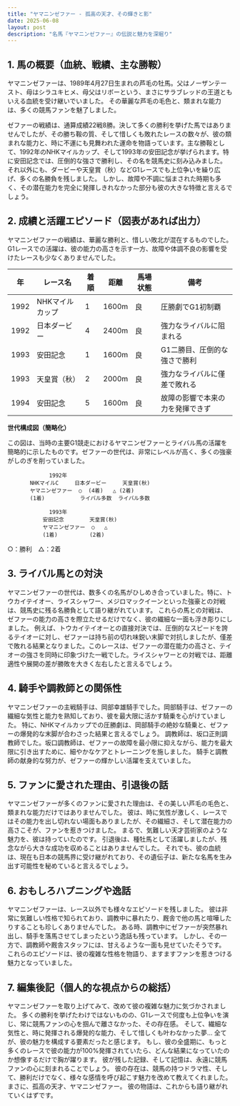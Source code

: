```yaml
---
title: "ヤマニンゼファー - 孤高の天才、その輝きと影"
date: 2025-06-08
layout: post
description: "名馬『ヤマニンゼファー』の伝説と魅力を深堀り"
---
```


## 1. 馬の概要（血統、戦績、主な勝鞍）

ヤマニンゼファーは、1989年4月27日生まれの芦毛の牡馬。父はノーザンテースト、母はシラユキヒメ、母父はリボーという、まさにサラブレッドの王道ともいえる血統を受け継いでいました。  その華麗な芦毛の毛色と、類まれな能力は、多くの競馬ファンを魅了しました。

ゼファーの戦績は、通算成績22戦8勝。決して多くの勝利を挙げた馬ではありませんでしたが、その勝ち鞍の質、そして惜しくも敗れたレースの数々が、彼の類まれな能力と、時に不運にも見舞われた運命を物語っています。主な勝鞍として、1992年のNHKマイルカップ、そして1993年の安田記念が挙げられます。特に安田記念では、圧倒的な強さで勝利し、その名を競馬史に刻み込みました。  それ以外にも、ダービーや天皇賞（秋）などG1レースでも上位争いを繰り広げ、多くの名勝負を残しました。  しかし、故障や不調に悩まされた時期も多く、その潜在能力を完全に発揮しきれなかった部分も彼の大きな特徴と言えるでしょう。


## 2. 成績と活躍エピソード（図表があれば出力）

ヤマニンゼファーの戦績は、華麗な勝利と、惜しい敗北が混在するものでした。G1レースでの活躍は、彼の能力の高さを示す一方、故障や体調不良の影響を受けたレースも少なくありませんでした。


| 年 | レース名                | 着順 | 距離 | 馬場状態 | 備考                                      |
|---|-------------------------|-----|-----|----------|-------------------------------------------|
| 1992 | NHKマイルカップ           | 1   | 1600m | 良       | 圧勝劇でG1初制覇                         |
| 1992 | 日本ダービー              | 4   | 2400m | 良       | 強力なライバルに阻まれる                  |
| 1993 | 安田記念                | 1   | 1600m | 良       | G1二勝目、圧倒的な強さで勝利              |
| 1993 | 天皇賞（秋）            | 2   | 2000m | 良       | 強力なライバルに僅差で敗れる              |
| 1994 | 安田記念                | 5   | 1600m | 良       | 故障の影響で本来の力を発揮できず          |


**世代構成図（簡略化）**

この図は、当時の主要G1競走におけるヤマニンゼファーとライバル馬の活躍を簡略的に示したものです。ゼファーの世代は、非常にレベルが高く、多くの強豪がしのぎを削っていました。


```
             1992年
       NHKマイルC     日本ダービー     天皇賞(秋)
       ヤマニンゼファー  ○  (4着)   △ (2着)
       (1着)           ライバル多数  ライバル多数

             1993年
           安田記念        天皇賞(秋)
           ヤマニンゼファー  ○   △
           (1着)          (2着)
```

○：勝利　△：2着


## 3. ライバル馬との対決

ヤマニンゼファーの世代は、数多くの名馬がひしめき合っていました。特に、トウカイテイオー、ライスシャワー、メジロマックイーンといった強豪との対戦は、競馬史に残る名勝負として語り継がれています。  これらの馬との対戦は、ゼファーの能力の高さを際立たせるだけでなく、彼の繊細な一面も浮き彫りにしました。  例えば、トウカイテイオーとの直接対決では、圧倒的なスピードを誇るテイオーに対し、ゼファーは持ち前の切れ味鋭い末脚で対抗しましたが、僅差で敗れる結果となりました。このレースは、ゼファーの潜在能力の高さと、テイオーの強さを同時に印象づけた一戦でした。ライスシャワーとの対戦では、距離適性や展開の差が勝敗を大きく左右したと言えるでしょう。


## 4. 騎手や調教師との関係性

ヤマニンゼファーの主戦騎手は、岡部幸雄騎手でした。岡部騎手は、ゼファーの繊細な気性と能力を熟知しており、彼を最大限に活かす騎乗を心がけていました。  特に、NHKマイルカップでの圧勝劇は、岡部騎手の絶妙な騎乗と、ゼファーの爆発的な末脚が合わさった結果と言えるでしょう。  調教師は、坂口正則調教師でした。坂口調教師は、ゼファーの故障を最小限に抑えながら、能力を最大限に引き出すために、細やかなケアとトレーニングを施しました。  騎手と調教師の献身的な努力が、ゼファーの輝かしい活躍を支えていました。


## 5. ファンに愛された理由、引退後の話

ヤマニンゼファーが多くのファンに愛された理由は、その美しい芦毛の毛色と、類まれな能力だけではありませんでした。  彼は、時に気性が激しく、レースではその能力を出し切れない場面もありましたが、その繊細さ、そして潜在能力の高さこそが、ファンを惹きつけました。  まるで、気難しい天才芸術家のような魅力を、彼は持っていたのです。  引退後は、種牡馬として活躍しましたが、残念ながら大きな成功を収めることはありませんでした。  それでも、彼の血統は、現在も日本の競馬界に受け継がれており、その遺伝子は、新たな名馬を生み出す可能性を秘めていると言えるでしょう。


## 6. おもしろハプニングや逸話

ヤマニンゼファーは、レース以外でも様々なエピソードを残しました。  彼は非常に気難しい性格で知られており、調教中に暴れたり、厩舎で他の馬と喧嘩したりすることも珍しくありませんでした。  ある時、調教中にゼファーが突然暴れ出し、騎手を落馬させてしまったという逸話も残っています。  しかし、その一方で、調教師や厩舎スタッフには、甘えるような一面も見せていたそうです。  これらのエピソードは、彼の複雑な性格を物語り、ますますファンを惹きつける魅力となっていました。


## 7. 編集後記（個人的な視点からの総括）

ヤマニンゼファーを取り上げてみて、改めて彼の複雑な魅力に気づかされました。  多くの勝利を挙げたわけではないものの、G1レースで何度も上位争いを演じ、常に競馬ファンの心を掴んで離さなかった、その存在感。  そして、繊細な気性と、時に発揮される爆発的な能力、そして惜しくも叶わなかった夢…  全てが、彼の魅力を構成する要素だったと感じます。  もし、彼の全盛期に、もっと多くのレースで彼の能力が100%発揮されていたら、どんな結果になっていたのか想像するだけで胸が躍ります。  彼が残した記録、そして記憶は、永遠に競馬ファンの心に刻まれることでしょう。  彼の存在は、競馬の持つドラマ性、そして、勝利だけでなく、様々な感情を呼び起こす魅力を改めて教えてくれました。  まさに、孤高の天才、ヤマニンゼファー。  彼の物語は、これからも語り継がれていくはずです。

